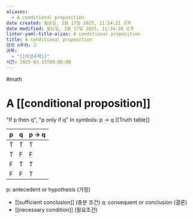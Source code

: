```yaml
---
aliases:
  - A conditional proposition
date created: 월요일, 3월 17일 2025, 11:24:21 오후
date modified: 월요일, 3월 17일 2025, 11:34:38 오후
linter-yaml-title-alias: A conditional proposition
title: A conditional proposition
강의 n주차: 2
과목:
  - "[[이산수학]]"
시간: 2025-03-15T09:00:00
---
```

#math 
# A [[conditional proposition]]

"If p then q", "p only if q"
In symbols: p -> q
[[Truth table]]

| p   | q   | p -> q |
| --- | --- | ------ |
| T   | T   | T      |
| T   | F   | F      |
| F   | T   | T      |
| F   | F   | T      |

p: antecedent or hypothesis (가정)
- [[sufficient conclusion]] (충분 조건)
q: consequent or conclusion (결론)
- [[necessary condition]] (필요조건)
